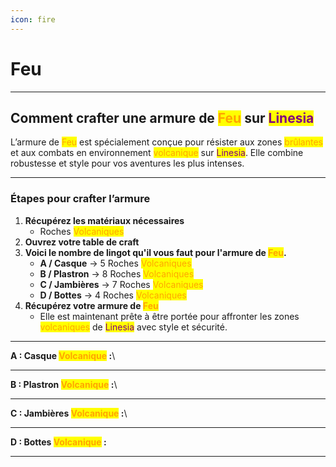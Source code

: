 ```yaml
---
icon: fire
---
```


# Feu

***

## Comment crafter une armure de <mark style="color:orange;">Feu</mark> sur <mark style="color:purple;">Linesia</mark>

L’armure de <mark style="color:orange;">Feu</mark> est spécialement conçue pour résister aux zones <mark style="color:orange;">brûlantes</mark> et aux combats en environnement <mark style="color:orange;">volcanique</mark> sur <mark style="color:purple;">Linesia</mark>. Elle combine robustesse et style pour vos aventures les plus intenses.

***

### Étapes pour crafter l’armure

1. **Récupérez les matériaux nécessaires**
   * Roches <mark style="color:orange;">Volcaniques</mark>
2. **Ouvrez votre table de craft**
3. **Voici le nombre de lingot qu'il vous faut pour l'armure de&#x20;**<mark style="color:orange;">**Feu**</mark>**.**
   * **A / Casque** → 5 Roches <mark style="color:orange;">Volcaniques</mark>
   * **B / Plastron** → 8 Roches <mark style="color:orange;">Volcaniques</mark>
   * **C / Jambières** → 7 Roches <mark style="color:orange;">Volcaniques</mark>
   * **D / Bottes** → 4 Roches <mark style="color:orange;">Volcaniques</mark>
4. **Récupérez votre armure de&#x20;**<mark style="color:orange;">**Feu**</mark>
   * Elle est maintenant prête à être portée pour affronter les zones <mark style="color:orange;">volcaniques</mark> de <mark style="color:purple;">Linesia</mark> avec style et sécurité.

***

**A : Casque&#x20;**<mark style="color:orange;">**Volcanique**</mark>**&#x20;:**\


***

**B : Plastron&#x20;**<mark style="color:orange;">**Volcanique**</mark>**&#x20;:**\


***

**C : Jambières&#x20;**<mark style="color:orange;">**Volcanique**</mark>**&#x20;:**\


***

**D : Bottes&#x20;**<mark style="color:orange;">**Volcanique**</mark>**&#x20;:**



***



